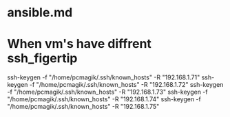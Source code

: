 # ansible.md

# When vm's have diffrent ssh_figertip
ssh-keygen -f "/home/pcmagik/.ssh/known_hosts" -R "192.168.1.71"
ssh-keygen -f "/home/pcmagik/.ssh/known_hosts" -R "192.168.1.72"
ssh-keygen -f "/home/pcmagik/.ssh/known_hosts" -R "192.168.1.73"
ssh-keygen -f "/home/pcmagik/.ssh/known_hosts" -R "192.168.1.74"
ssh-keygen -f "/home/pcmagik/.ssh/known_hosts" -R "192.168.1.75"
